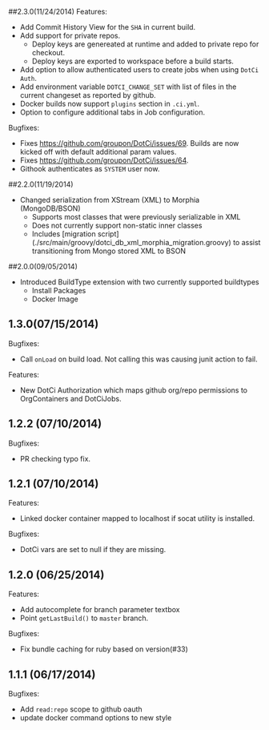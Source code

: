 ##2.3.0(11/24/2014)
Features:
 - Add Commit History View for the `SHA` in current build.
 - Add support for private repos.
   * Deploy keys are genereated at runtime and added to private repo for checkout.
   * Deploy keys are exported to workspace before a build starts.
 - Add option to allow authenticated users to create jobs when using `DotCi Auth`.
 - Add environment variable `DOTCI_CHANGE_SET` with list of files in the current changeset as reported by github.
 - Docker builds now support `plugins` section in `.ci.yml`.
 - Option to configure additional tabs in Job configuration.

Bugfixes: 
  - Fixes https://github.com/groupon/DotCi/issues/69. Builds are now kicked off with default additional param values.
  - Fixes https://github.com/groupon/DotCi/issues/64.
  - Githook authenticates as `SYSTEM` user now.

##2.2.0(11/19/2014)
 - Changed serialization from XStream (XML) to Morphia (MongoDB/BSON)
    * Supports most classes that were previously serializable in XML
    * Does not currently support non-static inner classes
    * Includes [migration script] (./src/main/groovy/dotci_db_xml_morphia_migration.groovy) to assist transitioning from Mongo stored XML to BSON

##2.0.0(09/05/2014)
 - Introduced BuildType extension with two currently supported buildtypes
    * Install Packages
    * Docker Image

## 1.3.0(07/15/2014)
 Bugfixes: 
   - Call `onLoad` on build load. Not calling this was causing junit action to fail.
 
 Features: 
   - New DotCi Authorization which maps github org/repo permissions to OrgContainers and DotCiJobs.

## 1.2.2 (07/10/2014)

Bugfixes: 
  - PR checking typo fix.
  
## 1.2.1 (07/10/2014)

Features: 
 - Linked docker container mapped to localhost if socat utility is installed.

Bugfixes: 
  - DotCi vars are set to null if they are missing.
 
## 1.2.0 (06/25/2014)

Features:
 - Add autocomplete for branch parameter textbox
 - Point `getLastBuild()` to `master` branch.

Bugfixes: 
  - Fix bundle caching for ruby based on version(#33)

## 1.1.1 (06/17/2014)

Bugfixes: 
 - Add `read:repo` scope to github oauth
 - update docker command options to new style
